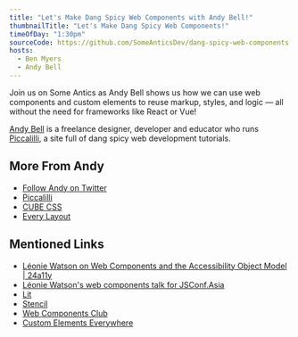 ```yaml
---
title: "Let's Make Dang Spicy Web Components with Andy Bell!"
thumbnailTitle: "Let's Make Dang Spicy Web Components!"
timeOfDay: "1:30pm"
sourceCode: https://github.com/SomeAnticsDev/dang-spicy-web-components
hosts:
  - Ben Myers
  - Andy Bell
---
```


Join us on Some Antics as Andy Bell shows us how we can use web components and custom elements to reuse markup, styles, and logic — all without the need for frameworks like React or Vue!

[Andy Bell](https://twitter.com/piccalilli_) is a freelance designer, developer and educator who runs [Piccalilli](https://piccalil.li), a site full of dang spicy web development tutorials.

## More From Andy

- [Follow Andy on Twitter](https://twitter.com/piccalilli_)
- [Piccalilli](https://piccalil.li)
- [CUBE CSS](https://cube.fyi/)
- [Every Layout](https://every-layout.dev)

## Mentioned Links

- [Léonie Watson on Web Components and the Accessibility Object Model | 24a11y](https://www.24a11y.com/2019/web-components-and-the-aom/)
- [Léonie Watson's web components talk for JSConf.Asia](https://www.youtube.com/watch?v=ZMZMMuXRFcE)
- [Lit](https://lit.dev/)
- [Stencil](https://stenciljs.com/docs/introduction)
- [Web Components Club](https://webcomponents.club/)
- [Custom Elements Everywhere](https://custom-elements-everywhere.com/)